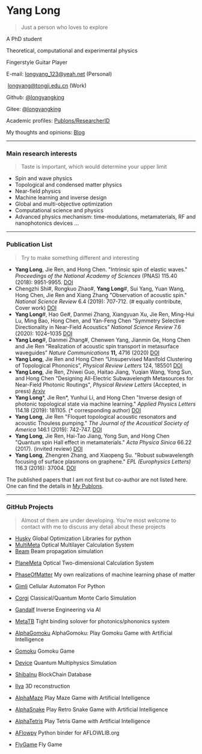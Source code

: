 # Yang Long

> Just a person who loves to explore

A PhD student

Theoretical, computational and experimental physics

Fingerstyle Guitar Player

E-mail: longyang_123@yeah.net (Personal)

​			longyang@tongji.edu.cn (Work)

Github: [@longyangking](https://github.com/longyangking)

Gitee: [@longyangking](https://gitee.com/longyangking)

Academic profiles: [Publons/ResearcherID](https://publons.com/researcher/2538759/yang-long/)

My thoughts and opinions: [Blog](thoughts.html)

---

### Main research interests

> Taste is important, which would determine your upper limit

+ Spin and wave physics
+ Topological and condensed matter physics
+ Near-field physics
+ Machine learning and inverse design
+ Global and multi-objective optimization
+ Computational science and physics
+ Advanced physics mechanism: time-modulations, metamaterials, RF and nanophotonics devices ...

---

### Publication List

> Try to make something different and interesting

- **Yang Long**, Jie Ren, and Hong Chen. "Intrinsic spin of elastic waves." *Proceedings of the National Academy of Sciences* (PNAS) 115.40 (2018): 9951-9955. [DOI](https://doi.org/10.1073/PNAS.1808534115)
- Chengzhi Shi#, Rongkuo Zhao#, **Yang Long**#, Sui Yang, Yuan Wang, Hong Chen, Jie Ren and Xiang Zhang "Observation of acoustic spin." *National Science Review* 6.4 (2019): 707-712. (# equally contribute, Cover work) [DOI](https://doi.org/10.1093/NSR/NWZ059)
- **Yang Long**#, Hao Ge#, Danmei Zhang, Xiangyuan Xu, Jie Ren, Ming-Hui Lu, Ming Bao, Hong Chen, and Yan-Feng Chen “Symmetry Selective Directionality in Near-Field Acoustics” *National Science Review* 7.6 (2020): 1024–1035 [DOI](https://doi.org/10.1093/NSR/NWAA040)
- **Yang Long**#, Danmei Zhang#, Chenwen Yang, Jianmin Ge, Hong Chen and Jie Ren
  “Realization of acoustic spin transport in metasurface waveguides” *Nature Communications* **11,** 4716 (2020) [DOI](https://doi.org/10.1038/s41467-020-18599-y)
- **Yang Long**, Jie Ren and Hong Chen “Unsupervised Manifold Clustering of Topological Phononics”, *Physical Review Letters* 124, 185501 [DOI](https://doi.org/10.1103/PhysRevLett.124.185501)
- **Yang Long**, Jie Ren, Zhiwei Guo, Haitao Jiang, Yuqian Wang, Yong Sun, and Hong Chen "Designing All-Electric Subwavelength Metasources for Near-Field Photonic Routings", *Physical Review Letters* (Accepted, in press) [Arxiv](https://arxiv.org/abs/2004.05586)
- **Yang Long**\*, Jie Ren\*, Yunhui Li, and Hong Chen "Inverse design of photonic topological state via machine learning." *Applied Physics Letters* 114.18 (2019): 181105. (* corresponding author) [DOI](https://doi.org/10.1063/1.5094838)
- **Yang Long**, Jie Ren "Floquet topological acoustic resonators and acoustic Thouless pumping." *The Journal of the Acoustical Society of America* 146.1 (2019): 742-747. [DOI](https://doi.org/10.1121/1.5114914)
- **Yang Long**, Jie Ren, Hai-Tao Jiang, Yong Sun, and Hong Chen "Quantum spin Hall effect in metamaterials." *Acta Physica Sinica* 66.22 (2017). (invited review) [DOI](https://doi.org/10.7498/APS.66.227803)
- **Yang Long**, Zhengren Zhang, and Xiaopeng Su. "Robust subwavelength focusing of surface plasmons on graphene." *EPL (Europhysics Letters)* 116.3 (2016): 37004. [DOI](https://doi.org/10.1209/0295-5075/116/37004)

The published papers that I am not first but co-author are not listed here. One can find the details in [My Publons](https://publons.com/researcher/2538759/yang-long/).

---

### GitHub Projects

> Almost of them are under developing. You're most welcome to contact with me to discuss any detail about these projects

- [Husky](https://github.com/longyangking/Husky) Global Optimization Libraries for python
- [MultiMeta](https://github.com/longyangking/MultiMeta) Optical Multilayer Calculation System
- [Beam](https://github.com/longyangking/Beam) Beam propagation simulation

+ [PlaneMeta](https://github.com/longyangking/PlaneMeta) Optical Two-dimensional Calculation System

+ [PhaseOfMatter](https://github.com/longyangking/PhaseOfMatter) My own realizations of machine learning phase of matter
+ [Gimli](https://github.com/longyangking/Gimli) Cellular Automaton For Python
+ [Corgi](https://github.com/longyangking/Corgi) Classical/Quantum Monte Carlo Simulation
+ [Gandalf](https://github.com/longyangking/Gandalf) Inverse Engineering via AI
+ [MetaTB](https://github.com/longyangking/MetaTB) Tight binding solover for photonics/phononics system
+ [AlphaGomoku](https://github.com/longyangking/AlphaGomoku) AlphaGomoku: Play Gomoku Game with Artificial Intelligence
+ [Gomoku](https://github.com/longyangking/Gomoku) Gomoku Game
+ [Device](https://github.com/longyangking/Device) Quantum Multiphysics Simulation
+ [ShibaInu](https://github.com/longyangking/ShibaInu) BlockChain Database
+ [Ilya](https://github.com/longyangking/Ilya) 3D reconstruction
+ [AlphaMaze](https://github.com/longyangking/AlphaMaze) Play Maze Game with Artificial Intelligence
+ [AlphaSnake](https://github.com/longyangking/AlphaSnake) Play Retro Snake Game with Artificial Intelligence
+ [AlphaTetris](https://github.com/longyangking/AlphaTetris) Play Tetris Game with Artificial Intelligence
+ [AFlowpy](https://github.com/longyangking/AFlowpy) Python binder for AFLOWLIB.org
+ [FlyGame](https://github.com/longyangking/FlyGame) Fly Game